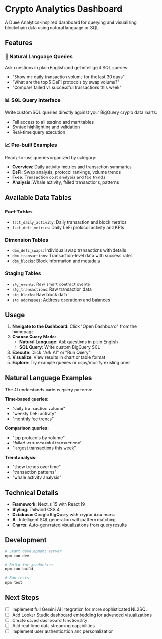 # Crypto Analytics Dashboard

A Dune Analytics-inspired dashboard for querying and visualizing blockchain data using natural language or SQL.

## Features

### 🤖 Natural Language Queries
Ask questions in plain English and get intelligent SQL queries:
- "Show me daily transaction volume for the last 30 days"
- "What are the top 5 DeFi protocols by swap volume?"
- "Compare failed vs successful transactions this week"

### 📊 SQL Query Interface
Write custom SQL queries directly against your BigQuery crypto data marts:
- Full access to all staging and mart tables
- Syntax highlighting and validation
- Real-time query execution

### 📈 Pre-built Examples
Ready-to-use queries organized by category:
- **Overview**: Daily activity metrics and transaction summaries
- **DeFi**: Swap analysis, protocol rankings, volume trends
- **Fees**: Transaction cost analysis and fee trends
- **Analysis**: Whale activity, failed transactions, patterns

## Available Data Tables

### Fact Tables
- `fact_daily_activity`: Daily transaction and block metrics
- `fact_defi_metrics`: Daily DeFi protocol activity and KPIs

### Dimension Tables  
- `dim_defi_swaps`: Individual swap transactions with details
- `dim_transactions`: Transaction-level data with success rates
- `dim_blocks`: Block information and metadata

### Staging Tables
- `stg_events`: Raw smart contract events
- `stg_transactions`: Raw transaction data
- `stg_blocks`: Raw block data
- `stg_addresses`: Address operations and balances

## Usage

1. **Navigate to the Dashboard**: Click "Open Dashboard" from the homepage
2. **Choose Query Mode**: 
   - **Natural Language**: Ask questions in plain English
   - **SQL Query**: Write custom BigQuery SQL
3. **Execute**: Click "Ask AI" or "Run Query" 
4. **Visualize**: View results in chart or table format
5. **Explore**: Try example queries or copy/modify existing ones

## Natural Language Examples

The AI understands various query patterns:

**Time-based queries:**
- "daily transaction volume"
- "weekly DeFi activity" 
- "monthly fee trends"

**Comparison queries:**
- "top protocols by volume"
- "failed vs successful transactions"
- "largest transactions this week"

**Trend analysis:**
- "show trends over time"
- "transaction patterns"
- "whale activity analysis"

## Technical Details

- **Framework**: Next.js 15 with React 19
- **Styling**: Tailwind CSS 4
- **Database**: Google BigQuery with crypto data marts
- **AI**: Intelligent SQL generation with pattern matching
- **Charts**: Auto-generated visualizations from query results

## Development

```bash
# Start development server
npm run dev

# Build for production  
npm run build

# Run tests
npm test
```

## Next Steps

- [ ] Implement full Gemini AI integration for more sophisticated NL2SQL
- [ ] Add Looker Studio dashboard embedding for advanced visualizations
- [ ] Create saved dashboard functionality
- [ ] Add real-time data streaming capabilities
- [ ] Implement user authentication and personalization